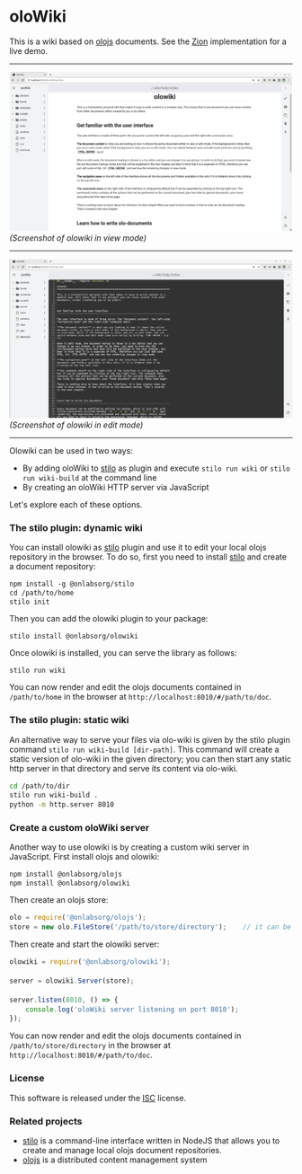 # oloWiki

This is a wiki based on [olojs] documents. See the [Zion](zion.onlabs.org)
implementation for a live demo.
  
-----
  
![view mode](./docs/screenshot-view-mode.png)
*(Screenshot of olowiki in view mode)*

-----

![edit mode with menus](./docs/screenshot-edit-mode.png)
*(Screenshot of olowiki in edit mode)*

-----
  
Olowiki can be used in two ways:

* By adding oloWiki to [stilo] as plugin and execute `stilo run wiki` or 
  `stilo run wiki-build` at the command line
* By creating an oloWiki HTTP server via JavaScript

Let's explore each of these options.

### The stilo plugin: dynamic wiki
You can install olowiki as [stilo] plugin and use it to edit your local 
olojs repository in the browser. To do so, first you need to install [stilo] and 
create a document repository:

```
npm install -g @onlabsorg/stilo
cd /path/to/home
stilo init
```

Then you can add the olowiki plugin to your package:

```
stilo install @onlabsorg/olowiki
```

Once olowiki is installed, you can serve the library as follows:

```
stilo run wiki
```

You can now render and edit the olojs documents contained in `/path/to/home`
in the browser at `http://localhost:8010/#/path/to/doc`.


### The stilo plugin: static wiki

An alternative way to serve your files via olo-wiki is given by the stilo plugin
command `stilo run wiki-build [dir-path]`. This command will create a static
version of olo-wiki in the given directory; you can then start any static http 
server in that directory and serve its content via olo-wiki.

```sh
cd /path/to/dir
stilo run wiki-build .
python -m http.server 8010
```


### Create a custom oloWiki server
Another way to use olowiki is by creating a custom wiki server in JavaScript.
First install olojs and olowiki:

```
npm install @onlabsorg/olojs
npm install @onlabsorg/olowiki
```

Then create an olojs store:

```js
olo = require('@onlabsorg/olojs');
store = new olo.FileStore('/path/to/store/directory');    // it can be any store type, not just a FileStore
```

Then create and start the olowiki server:

```js
olowiki = require('@onlabsorg/olowiki');

server = olowiki.Server(store);

server.listen(8010, () => {
    console.log('oloWiki server listening on port 8010');
});
```

You can now render and edit the olojs documents contained in `/path/to/store/directory`
in the browser at `http://localhost:8010/#/path/to/doc`.


### License
This software is released under the [ISC](https://opensource.org/licenses/ISC) 
license.


### Related projects
* [stilo] is a command-line interface written in NodeJS that allows you to
  create and manage local olojs document repositories.
* [olojs] is a distributed content management system


[olojs]: https://github.com/onlabsorg/olojs/blob/master/README.md
[stilo]: https://github.com/onlabsorg/stilo/blob/main/README.md
